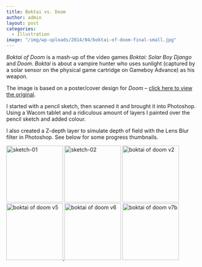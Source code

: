 ```yaml
---
title: Boktai vs. Doom
author: admin
layout: post
categories:
  - Illustration
image: "/img/wp-uploads/2014/04/boktai-of-doom-final-small.jpg"
---
```

*Boktai of Doom* is a mash-up of the video games *Boktai: Solar Boy Django* and *Doom*. *Boktai* is about a vampire hunter who uses sunlight (captured by a solar sensor on the physical game cartridge on Gameboy Advance) as his weapon.

The image is based on a poster/cover design for *Doom* &#8211; <a href="{{ site.baseurl }}/img/wp-uploads/2014/02/doom-cover.jpg" data-featherlight="{{ site.baseurl }}/img/wp-uploads/2014/02/doom-cover.jpg">click here to view the original</a>.

I started with a pencil sketch, then scanned it and brought it into Photoshop. Using a Wacom tablet and a ridiculous amount of layers I painted over the pencil sketch and added colour.

I also created a Z-depth layer to simulate depth of field with the Lens Blur filter in Photoshop. See below for some progress thumbnails.

<div data-featherlight-gallery data-featherlight-filter="a" class="gallery align-left">
	<a href="{{ site.baseurl }}/img/wp-uploads/2014/04/sketch-01.jpg"><img class="alignnone size-thumbnail wp-image-355" alt="sketch-01" src="{{ site.baseurl }}/img/wp-uploads/2014/04/sketch-01-150x150.jpg" width="150" height="150" /></a> <a href="{{ site.baseurl }}/img/wp-uploads/2014/04/sketch-02.jpg"><img class="alignnone size-thumbnail wp-image-356" alt="sketch-02" src="{{ site.baseurl }}/img/wp-uploads/2014/04/sketch-02-150x150.jpg" width="150" height="150" /></a> <a href="{{ site.baseurl }}/img/wp-uploads/2014/04/boktai-of-doom-v2.jpg"><img src="{{ site.baseurl }}/img/wp-uploads/2014/04/boktai-of-doom-v2-150x150.jpg" alt="boktai of doom v2" width="150" height="150" class="alignnone size-thumbnail wp-image-358" /></a> <a href="{{ site.baseurl }}/img/wp-uploads/2014/04/boktai-of-doom-v5.jpg"><img src="{{ site.baseurl }}/img/wp-uploads/2014/04/boktai-of-doom-v5-150x150.jpg" alt="boktai of doom v5" width="150" height="150" class="alignnone size-thumbnail wp-image-359" /> <a href="{{ site.baseurl }}/img/wp-uploads/2014/04/boktai-of-doom-v6.jpg"><img src="{{ site.baseurl }}/img/wp-uploads/2014/04/boktai-of-doom-v6-150x150.jpg" alt="boktai of doom v6" width="150" height="150" class="alignnone size-thumbnail wp-image-360" /></a> <a href="{{ site.baseurl }}/img/wp-uploads/2014/04/boktai-of-doom-v7b.jpg"><img src="{{ site.baseurl }}/img/wp-uploads/2014/04/boktai-of-doom-v7b-150x150.jpg" alt="boktai of doom v7b" width="150" height="150" class="alignnone size-thumbnail wp-image-361" /></a>
</div>